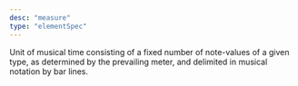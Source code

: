 ```yaml
---
desc: "measure"
type: "elementSpec"
---
```


Unit of musical time consisting of a fixed number of note-values of a given type,
as
determined by the prevailing meter, and delimited in musical notation by bar lines.